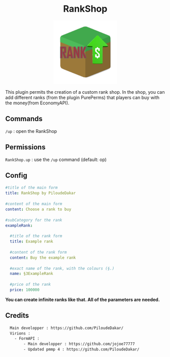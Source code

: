<h1 align="center"> RankShop</h1>

<p align="center"><img src="https://github.com/PiloudeDakar/RankShop/blob/87aaf913b6a5e3bfe589f649df3945164f72f6d8/icon.png" width="200"></p>

This plugin permits the creation of a custom rank shop. In the shop, you can add different ranks (from the plugin PurePerms) that players can buy with the money(from EconomyAPI).


<h2>Commands</h2>

`/up` : open the RankShop


<h2>Permissions</h2

`RankShop.up` : use the `/up` command (default: op)


<h2>Config</h2>

```yml
#title of the main form
title: RankShop by PiloudeDakar

#content of the main form
content: Choose a rank to buy

#subCategory for the rank
exampleRank:
  
  #title of the rank form
  title: Example rank
  
  #content of the rank form
  content: Buy the example rank
  
  #exact name of the rank, with the colours (§.)
  name: §3ExampleRank
  
  #price of the rank
  price: 100000
  ```
  **You can create infinite ranks like that. All of the parameters are needed.**


<h2>Credits</h2>

```txt
  Main developper : https://github.com/PiloudeDakar/
  Virions :
    - FormAPI :
        - Main developper : https://github.com/jojoe77777
        - Updated pmmp 4 : https://github.com/PiloudeDakar/
